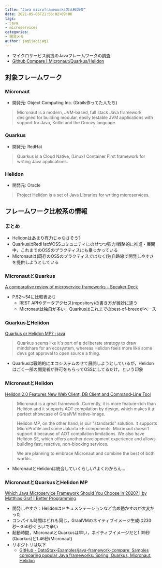 ```yaml
---
title: "Java microframeworksの比較調査"
date: 2021-05-05T21:56:02+09:00
tags:
- Java
- microservices
categories:
- 開発メモ
author: jagijagijag1
---
```


- マイクロサービス前提のJavaフレームワークの調査
- [Github Compare | Micronaut/Quarkus/Helidon](https://www.githubcompare.com/micronaut-projects/micronaut-core+quarkusio/quarkus+oracle/helidon)

## 対象フレームワーク
### Micronaut
- 開発元: Object Computing Inc. (Grails作ってた人たち)
> Micronaut is a modern, JVM-based, full stack Java framework designed for building modular, easily testable JVM applications with support for Java, Kotlin and the Groovy language.

### Quarkus
- 開発元: RedHat
> Quarkus is a Cloud Native, (Linux) Container First framework for writing Java applications.

### Helidon
- 開発元: Oracle
> Project Helidon is a set of Java Libraries for writing microservices.

## フレームワーク比較系の情報
### まとめ
- Helidonはあまり有力じゃなさそう?
- QuarkusはRedHatがOSSコミュニティにのせつつ強力/戦略的に推進・展開中，これまでのOSSのプラクティスにも乗っかっている
- Micronautは(既存のOSSのプラクティスではなく)独自路線で開発しやすさを提供しようとしている

### MicronautとQuarkus
[A comparative review of microservice frameworks - Speaker Deck](https://speakerdeck.com/hendrikebbers/a-comparative-review-of-microservice-frameworks?slide=52)
- P.52〜54に比較表あり
  - REST APIやデータアクセス(repository)の書き方が微妙に違う
  - Micronautは独自が多い，Quarkusはこれまでのbest-of-breedがベース

### QuarkusとHelidon
[Quarkus or Helidon MP? : java](https://www.reddit.com/r/java/comments/jy91dc/quarkus_or_helidon_mp/gd2apph?utm_source=share&utm_medium=web2x&context=3)
> Quarkus seems like it's part of a deliberate strategy to draw mindshare for an ecosystem, whereas Helidon feels more like some devs got approval to open source a thing.
- Quarkusは戦略的にエコシステムのせて展開しようとしているが，Helidonはごく一部の開発者が許可をもらってOSSにしてるだけ，という印象

### MicronautとHelidon
[Helidon 2.0 Features New Web Client, DB Client and Command-Line Tool](https://www.infoq.com/news/2020/07/oracle-releases-helidon-2/)
> Micronaut is a great framework. Currently, it is more feature-rich than Helidon and it supports AOT compilation by design, which makes it a perfect showcase of GraalVM native-image.

> Helidon MP, on the other hand, is our "standards" solution. It supports MicroProfile and some Jakarta EE components. Micronaut doesn't support it because of AOT compilation limitations. We also have Helidon SE, which offers another development experience and allows building fast, reactive, non-blocking services.

> We are planning to embrace Micronaut and combine the best of both worlds.
- MicronautとHelidonは統合していくらしい?よくわからん…

### MicronautとQuarkusとHelidon MP
[Which Java Microservice Framework Should You Choose in 2020? \| by Matthias Graf | Better Programming](https://betterprogramming.pub/which-java-microservice-framework-should-you-choose-in-2020-4e306a478e58)
- 開発しやすさ：Helidonはドキュメンテーションなど含め動かすのが大変だった
- コンパイル時間はどれも同じ，GraalVMのネイティブイメージ生成は230秒〜350秒ぐらいで辛い
- 起動時間，MicronautとQuarkusは早い，ネイティブイメージだと1.39秒(Quarkus)と1.46秒(Micronaut)
- リポジトリは以下
  - [GitHub - DataStax-Examples/java-framework-compare: Samples comparing popular Java frameworks: Spring, Quarkus, Micronaut, Helidon](https://github.com/DataStax-Examples/java-framework-compare)

